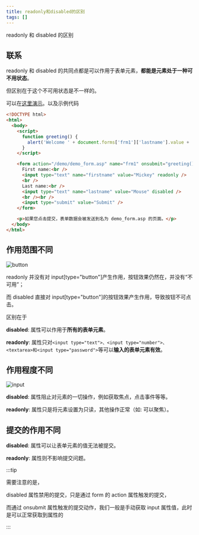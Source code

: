 ```yaml
---
title: readonly和disabled的区别
tags: []
---
```


readonly 和 disabled 的区别

<!--truncate-->

## 联系

readonly 和 disabled 的共同点都是可以作用于表单元素，**都能是元素处于一种可不用状态**。

但区别在于这个不可用状态是不一样的。

可以在[这里演示](https://www.w3school.com.cn/tiy/t.asp?f=eg_html_form_submit)。以及示例代码

```html
<!DOCTYPE html>
<html>
  <body>
    <script>
      function greeting() {
        alert('Welcome ' + document.forms['frm1']['lastname'].value + '!')
      }
    </script>

    <form action="/demo/demo_form.asp" name="frm1" onsubmit="greeting()">
      First name:<br />
      <input type="text" name="firstname" value="Mickey" readonly />
      <br />
      Last name:<br />
      <input type="text" name="lastname" value="Mouse" disabled />
      <br /><br />
      <input type="submit" value="Submit" />
    </form>

    <p>如果您点击提交，表单数据会被发送到名为 demo_form.asp 的页面。</p>
  </body>
</html>
```

## 作用范围不同

![button](/img/blog/form/form-button.jpg)

readonly 并没有对 input[type="button"]产生作用，按钮效果仍然在，并没有“不可用”；

而 disabled 直接对 input[type="button"]的按钮效果产生作用，导致按钮不可点击。

区别在于

**disabled**: 属性可以作用于**所有的表单元素**。

**readonly**: 属性只对`<input type="text">、<input type="number">、<textarea>和<input type="password">`等可以**输入的表单元素有效**。

## 作用程度不同

![input](/img/blog/form/form-input.jpg)

**disabled**: 属性阻止对元素的一切操作，例如获取焦点，点击事件等等。

**readonly**: 属性只是将元素设置为只读，其他操作正常（如: 可以聚焦）。

## 提交的作用不同

**disabled**: 属性可以让表单元素的值无法被提交。

**readonly**: 属性则不影响提交问题。

:::tip

需要注意的是，

disabled 属性禁用的提交，只是通过 form 的 action 属性触发的提交，

而通过 onsubmit 属性触发的提交动作，我们一般是手动获取 input 属性值，此时是可以正常获取到属性的

:::
